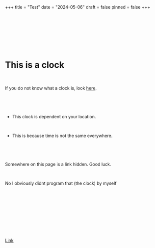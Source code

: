 +++
title = "Test"
date = "2024-05-06"
draft = false
pinned = false
+++
<!--StartFragment-->

<!DOCTYPE html>

<html>

<head>

  <meta charset="UTF-8">

  <title>Functional Analog Clock</title>

  <style>

    body {

      font-family: Arial, Helvetica, sans-serif;

      background-color: black;

      color: white;

      display: flex;

      flex-direction: column;

      align-items: center;

      justify-content: center;

      height: 100vh;

      margin: 0;

    }

    .clock-container {

      text-align: center;

      margin-top: 20px;

    }

    canvas {

      border: 2px solid white;

    }

    .link-container {

      text-align: center;

      margin-top: 20px;

    }

    .black-link a {

      color: black;

    }

  </style>

</head>

<body>

  <h1>This is a clock</h1>

  <p>If you do not know what a clock is, look <a href="https://de.wikipedia.org/wiki/Uhr">here</a>.</p>

  <ul>

    <li>This clock is dependent on your location.</li>

    <li>This is because time is not the same everywhere.</li>

  </ul>

  <p>Somewhere on this page is a link hidden. Good luck.</p>

  <p>No I obviously didnt program that (the clock) by myself</p>

  <div class="clock-container">

    <canvas id="clockCanvas" width="200" height="200"></canvas>

  </div>

  <div class="link-container black-link">

    <p><a href="hidden.html">Link</a></p>

  </div>



  <script>

    function drawClock() {

      const canvas = document.getElementById('clockCanvas');

      const context = canvas.getContext('2d');

      const centerX = canvas.width / 2;

      const centerY = canvas.height / 2;

      const radius = 80;



      context.clearRect(0, 0, canvas.width, canvas.height);



      // Draw clock face

      context.beginPath();

      context.arc(centerX, centerY, radius, 0, 2 * Math.PI);

      context.fillStyle = 'white';

      context.fill();



      // Draw clock outline

      context.beginPath();

      context.arc(centerX, centerY, radius, 0, 2 * Math.PI);

      context.strokeStyle = 'black';

      context.lineWidth = 2;

      context.stroke();



      // Draw hour markers

      for (let i = 0; i < 12; i++) {

        const angle = i * (360 / 12);

        const radians = (angle - 90) * (Math.PI / 180);

        const x = centerX + (radius - 10) * Math.cos(radians);

        const y = centerY + (radius - 10) * Math.sin(radians);



        context.beginPath();

        context.arc(x, y, 3, 0, 2 * Math.PI);

        context.fillStyle = 'black';

        context.fill();

      }



      // Get current time and draw clock hands

      const now = new Date();

      const hours = now.getHours() % 12;

      const minutes = now.getMinutes();

      const seconds = now.getSeconds();



      drawHand(context, centerX, centerY, hours * 30 + (minutes / 2), radius - 20, 6); // Hour hand

      drawHand(context, centerX, centerY, minutes * 6, radius - 10, 4); // Minute hand

      drawHand(context, centerX, centerY, seconds * 6, radius - 5, 2); // Second hand



      requestAnimationFrame(drawClock);

    }



    function drawHand(context, x, y, angle, length, width) {

      const radians = (angle - 90) * (Math.PI / 180);

      const endX = x + length * Math.cos(radians);

      const endY = y + length * Math.sin(radians);



      context.beginPath();

      context.moveTo(x, y);

      context.lineTo(endX, endY);

      context.lineWidth = width;

      context.strokeStyle = 'black';

      context.stroke();

    }



    // Start the clock

    drawClock();

  </script>

</body>

</html>



<!--EndFragment-->